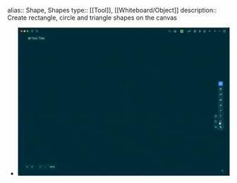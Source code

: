 alias:: Shape, Shapes
type:: [[Tool]], [[Whiteboard/Object]]
description:: Create rectangle, circle and triangle shapes on the canvas

- ![CleanShot 2022-09-22 at 17.03.28.gif](../assets/CleanShot_2022-09-22_at_17.03.28_1663859040066_0.gif)